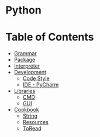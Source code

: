 # Python

Table of Contents
=================

   * [<a href="_design/Grammar.md">Grammar</a>](#grammar)
   * [<a href="_design/Grammar.md">Package</a>](#package)
   * [<a href="_design/Package.md">Interpreter</a>](#interpreter)
   * [<a href="dev/README.md">Development</a>](#development)
      * [<a href="dev/CodeStyle.md">Code Style</a>](#code-style)
      * [<a href="dev/PyCharm.md">IDE - PyCharm</a>](#ide---pycharm)
   * [<a href="_libs/README.md">Libraries</a>](#libraries)
      * [CMD](#cmd)
      * [GUI](#gui)
   * [Cookbook](#cookbook)
      * [<a href="Cookbook/String.md">String</a>](#string)
      * [Resources](#resources)
      * [ToRead](#toread)

